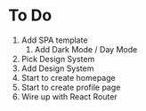 # To Do

1. Add SPA template
   1. Add Dark Mode / Day Mode
2. Pick Design System
3. Add Design System
4. Start to create homepage
5. Start to create profile page
6. Wire up with React Router
